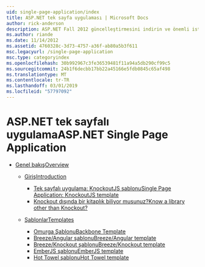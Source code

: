 ```yaml
---
uid: single-page-application/index
title: ASP.NET tek sayfa uygulaması | Microsoft Docs
author: rick-anderson
description: ASP.NET Fall 2012 güncelleştirmesini indirin ve önemli istemci tarafı etkileşimler JavaScrip kullanarak uygulamaları oluşturmaya yönelik daha iyi bir uçtan uca deneyim sahibi...
ms.author: riande
ms.date: 11/14/2012
ms.assetid: 4760328c-3d73-4757-a36f-ab80a5b3f611
msc.legacyurl: /single-page-application
msc.type: categoryindex
ms.openlocfilehash: 30b992967c3fe36539481f11a94a5db290cf99c5
ms.sourcegitcommit: 24b1f6decbb17bb22a45166e5fdb0845c65af498
ms.translationtype: MT
ms.contentlocale: tr-TR
ms.lasthandoff: 03/01/2019
ms.locfileid: "57797092"
---
```

<a name="aspnet-single-page-application"></a><span data-ttu-id="1d7b6-103">ASP.NET tek sayfalı uygulama</span><span class="sxs-lookup"><span data-stu-id="1d7b6-103">ASP.NET Single Page Application</span></span>
====================
- [<span data-ttu-id="1d7b6-104">Genel bakış</span><span class="sxs-lookup"><span data-stu-id="1d7b6-104">Overview</span></span>](overview/index.md)

    - [<span data-ttu-id="1d7b6-105">Giriş</span><span class="sxs-lookup"><span data-stu-id="1d7b6-105">Introduction</span></span>](overview/introduction/index.md)

        - [<span data-ttu-id="1d7b6-106">Tek sayfalı uygulama: KnockoutJS şablonu</span><span class="sxs-lookup"><span data-stu-id="1d7b6-106">Single Page Application: KnockoutJS template</span></span>](overview/introduction/knockoutjs-template.md)
        - [<span data-ttu-id="1d7b6-107">Knockout dışında bir kitaplık biliyor musunuz?</span><span class="sxs-lookup"><span data-stu-id="1d7b6-107">Know a library other than Knockout?</span></span>](overview/introduction/other-libraries.md)
    - [<span data-ttu-id="1d7b6-108">Şablonlar</span><span class="sxs-lookup"><span data-stu-id="1d7b6-108">Templates</span></span>](overview/templates/index.md)

        - [<span data-ttu-id="1d7b6-109">Omurga Şablonu</span><span class="sxs-lookup"><span data-stu-id="1d7b6-109">Backbone Template</span></span>](overview/templates/backbonejs-template.md)
        - [<span data-ttu-id="1d7b6-110">Breeze/Angular şablonu</span><span class="sxs-lookup"><span data-stu-id="1d7b6-110">Breeze/Angular template</span></span>](overview/templates/breezeangular-template.md)
        - [<span data-ttu-id="1d7b6-111">Breeze/Knockout şablonu</span><span class="sxs-lookup"><span data-stu-id="1d7b6-111">Breeze/Knockout template</span></span>](overview/templates/breezeknockout-template.md)
        - [<span data-ttu-id="1d7b6-112">EmberJS şablonu</span><span class="sxs-lookup"><span data-stu-id="1d7b6-112">EmberJS template</span></span>](overview/templates/emberjs-template.md)
        - [<span data-ttu-id="1d7b6-113">Hot Towel şablonu</span><span class="sxs-lookup"><span data-stu-id="1d7b6-113">Hot Towel template</span></span>](overview/templates/hottowel-template.md)
